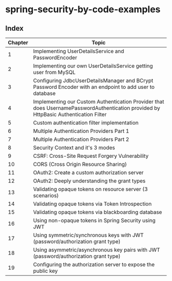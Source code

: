 # spring-security-by-code-examples

## Index

Chapter | Topic
-------|-------
1 | Implementing UserDetailsService and PasswordEncoder
2 | Implementing our own UserDetailsService getting user from MySQL
3 | Configuring JdbcUserDetailsManager and BCrypt Password Encoder with an endpoint to add user to database
4 | Implementing our Custom Authentication Provider that does UsernamePasswordAuthentication provided by HttpBasic Authentication Filter
5 | Custom authentication filter implementation
6 | Multiple Authentication Providers Part 1
7 | Multiple Authentication Providers Part 2
8 | Security Context and it's 3 modes
9 | CSRF: Cross-Site Request Forgery Vulnerability
10 | CORS (Cross Origin Resource Sharing)
11 | OAuth2: Create a custom authorization server
12 | OAuth2: Deeply understanding the grant types
13 | Validating opaque tokens on resource server (3 scenarios)
14 | Validating opaque tokens via Token Introspection
15 | Validating opaque tokens via blackboarding database
16 | Using non-opaque tokens in Spring Security using JWT
17 | Using symmetric/synchronous keys with JWT (password/authorization grant type)
18 | Using asymmetric/asynchronous key pairs with JWT (password/authorization grant type)
19 | Configuring the authorization server to expose the public key




